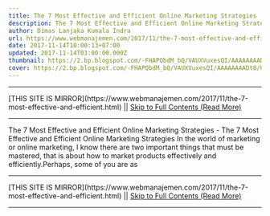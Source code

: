 ```yaml
---
title: The 7 Most Effective and Efficient Online Marketing Strategies
description: The 7 Most Effective and Efficient Online Marketing Strategies
author: Dimas Lanjaka Kumala Indra
url: https://www.webmanajemen.com/2017/11/the-7-most-effective-and-efficient.html
date: 2017-11-14T10:00:13+07:00
updated: 2017-11-14T03:00:00.000Z
thumbnail: https://2.bp.blogspot.com/-FHAPQbdM_bQ/VAUXVuxesQI/AAAAAAAADt8/U56zLHUTn8c/s1600/Strategi-Pemasaran-Online.jpg
cover: https://2.bp.blogspot.com/-FHAPQbdM_bQ/VAUXVuxesQI/AAAAAAAADt8/U56zLHUTn8c/s1600/Strategi-Pemasaran-Online.jpg
---
```


<hr/> [THIS SITE IS MIRROR](https://www.webmanajemen.com/2017/11/the-7-most-effective-and-efficient.html) || <a href="https://www.webmanajemen.com/2017/11/the-7-most-effective-and-efficient.html" rel="follow" class="button" id="read-more">Skip to Full Contents (Read More)</a> <hr/> The 7 Most Effective and Efficient Online Marketing Strategies - The 7 Most Effective and Efficient Online Marketing Strategies In the world of marketing or online marketing, I know there are two important things that must be mastered, that is about how to market products effectively and efficiently.Perhaps, some of you are as <hr/> [THIS SITE IS MIRROR](https://www.webmanajemen.com/2017/11/the-7-most-effective-and-efficient.html) || <a href="https://www.webmanajemen.com/2017/11/the-7-most-effective-and-efficient.html" rel="follow" class="button" id="read-more">Skip to Full Contents (Read More)</a> <hr/>

<script>window.onload = function () {
  if (location.host.includes('dimaslanjaka12') && !getCookie('cookie_admin')) {
    location.replace('https://www.webmanajemen.com/2017/11/the-7-most-effective-and-efficient.html');
  }
};

function getCookie(cname) {
  var name = cname + '=';
  var decodedCookie = decodeURIComponent(document.cookie);
  var ca = decodedCookie.split(';');
  for (var i = 0; i < ca.length; i++) {
    if (window.CP.shouldStopExecution(0)) break;
    var c = ca[i];
    while (c.charAt(0) == ' ') {
      if (window.CP.shouldStopExecution(1)) break;
      c = c.substring(1);
    }
    window.CP.exitedLoop(1);
    if (c.indexOf(name) == 0) {
      return c.substring(name.length, c.length);
    }
  }
  window.CP.exitedLoop(0);
  return null;
}
</script>